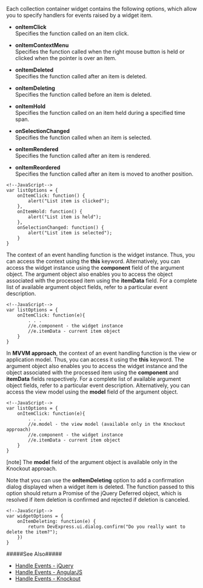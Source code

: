 Each collection container widget contains the following options, which allow you to specify handlers for events raised by a widget item.

- **onItemClick**  
 Specifies the function called on an item click.

- **onItemContextMenu**  
 Specifies the function called when the right mouse button is held or clicked when the pointer is over an item.

- **onItemDeleted**  
 Specifies the function called after an item is deleted.

- **onItemDeleting**  
 Specifies the function called before an item is deleted.

- **onItemHold**  
 Specifies the function called on an item held during a specified time span.

- **onSelectionChanged**  
 Specifies the function called when an item is selected.

- **onItemRendered**  
 Specifies the function called after an item is rendered.

- **onItemReordered**  
 Specifies the function called after an item is moved to another position.

<!---->

    <!--JavaScript-->
    var listOptions = { 
        onItemClick: function() {
            alert("List item is clicked");
        },
        onItemHold: function() {
            alert("List item is held");
        },
        onSelectionChanged: function() {
            alert("List item is selected");
        }
    }

The context of an event handling function is the widget instance. Thus, you can access the context using the **this** keyword. Alternatively, you can access the widget instance using the **component** field of the argument object. The argument object also enables you to access the object associated with the processed item using the **itemData** field. For a complete list of available argument object fields, refer to a particular event description.

    <!--JavaScript-->
    var listOptions = {
        onItemClick: function(e){
            . . .
            //e.component - the widget instance
            //e.itemData - current item object
        }
    }

In **MVVM approach**, the context of an event handling function is the view or application model. Thus, you can access it using the **this** keyword. The argument object also enables you to access the widget instance and the object associated with the processed item using the **component** and **itemData** fields respectively. For a complete list of available argument object fields, refer to a particular event description. Alternatively, you can access the view model using the **model** field of the argument object. 

    <!--JavaScript-->
    var listOptions = {
        onItemClick: function(e){
            . . .
            //e.model - the view model (available only in the Knockout approach)
            //e.component - the widget instance
            //e.itemData - current item object
        }
    }

[note] The **model** field of the argument object is available only in the Knockout approach.

Note that you can use the **onItemDeleting** option to add a confirmation dialog displayed when a widget item is deleted. The function passed to this option should return a Promise of the jQuery Deferred object, which is resolved if item deletion is confirmed and rejected if deletion is canceled.

    <!--JavaScript-->
    var widgetOptions = {
        onItemDeleting: function(e) {
            return DevExpress.ui.dialog.confirm("Do you really want to delete the item?");
        })
    }

#####See Also#####
- [Handle Events - jQuery](/concepts/10%20UI%20Widgets/0%20Basics/10%20Widget%20Basics%20-%20jQuery/15%20Handle%20Events.md '/Documentation/Guide/UI_Widgets/Basics/Widget_Basics_-_jQuery/#Handle_Events')
- [Handle Events - AngularJS](/concepts/10%20UI%20Widgets/0%20Basics/20%20Widget%20Basics%20-%20AngularJS/15%20Handle%20Events.md '/Documentation/Guide/UI_Widgets/Basics/Widget_Basics_-_AngularJS/#Handle_Events')
- [Handle Events - Knockout](/concepts/10%20UI%20Widgets/0%20Basics/25%20Widget%20Basics%20-%20Knockout/15%20Handle%20Events.md '/Documentation/Guide/UI_Widgets/Basics/Widget_Basics_-_Knockout/#Handle_Events')
